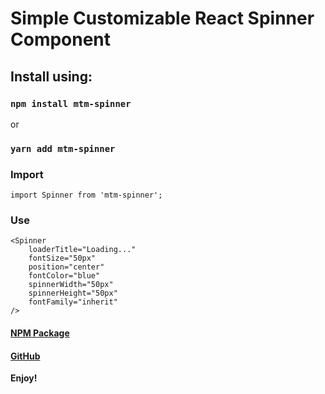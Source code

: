 # Simple Customizable React Spinner Component

## Install using:
### `npm install mtm-spinner`
or
### `yarn add mtm-spinner`

### Import
```
import Spinner from 'mtm-spinner';
```

### Use
```
<Spinner
    loaderTitle="Loading..."
    fontSize="50px"
    position="center"
    fontColor="blue"
    spinnerWidth="50px"
    spinnerHeight="50px"
    fontFamily="inherit"
/>
```  

#### [NPM Package](https://www.npmjs.com/package/mtm-spinner)

#### [GitHub](https://github.com/karolis-kimtys/spinner)



**Enjoy!**
